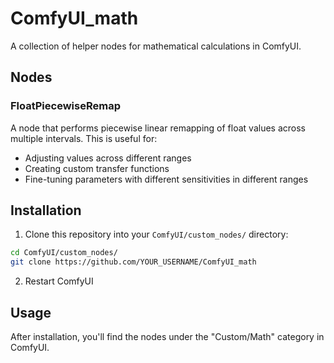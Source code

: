 # ComfyUI_math

A collection of helper nodes for mathematical calculations in ComfyUI.

## Nodes

### FloatPiecewiseRemap
A node that performs piecewise linear remapping of float values across multiple intervals. This is useful for:
- Adjusting values across different ranges
- Creating custom transfer functions
- Fine-tuning parameters with different sensitivities in different ranges

## Installation

1. Clone this repository into your `ComfyUI/custom_nodes/` directory:

```bash
cd ComfyUI/custom_nodes/
git clone https://github.com/YOUR_USERNAME/ComfyUI_math
```
2. Restart ComfyUI

## Usage
After installation, you'll find the nodes under the "Custom/Math" category in ComfyUI.